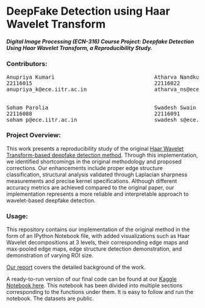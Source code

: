# DeepFake Detection using Haar Wavelet Transform

##### Digital Image Processing (ECN-316) Course Project: Deepfake Detection Using Haar Wavelet Transform, a Reproducibility Study.


### Contributors:
<pre>
Anupriya Kumari                               Atharva Nandkumar Sonare
22116015                                      22116022
anupriya_k@ece.iitr.ac.in                     atharva_ns@ece.iitr.ac.in


Soham Parolia                                 Swadesh Swain
22116088                                      22116091
soham_p@ece.iitr.ac.in                        swadesh_s@ece.iitr.ac.in
</pre>

### Project Overview:

This work presents a reproducibility study of the original [Haar Wavelet Transform-based deepfake detection method](https://ieeexplore.ieee.org/document/9142077/). Through this implementation, we identified shortcomings in the original methodology and proposed corrections. Our enhancements include proper edge structure classification, structural analysis validated through Laplacian sharpness measurements and precise kernel specifications. Although different accuracy metrics are achieved compared to the original paper, our implementation represents a more reliable and interpretable approach to wavelet-based deepfake detection.

### Usage:

This repository contains our implementation of the original method in the form of an IPython Notebook file, with added visualizations such as Haar Wavelet decompositions at 3 levels, their corresponding edge maps and max-pooled edge maps, edge structure detection demonstration, and demonstration of varying ROI size.


[Our report](https://drive.google.com/) covers the detailed background of the work. 

A ready-to-run version of our final code can be found at our [Kaggle Notebook here](https://www.kaggle.com/code/anupriyakkumari/haar-wavelet-deepfake).
This notebook has been divided into multiple sections corresponding to the functions under them. It is easy to follow and run the notebook. The datasets are public. 
